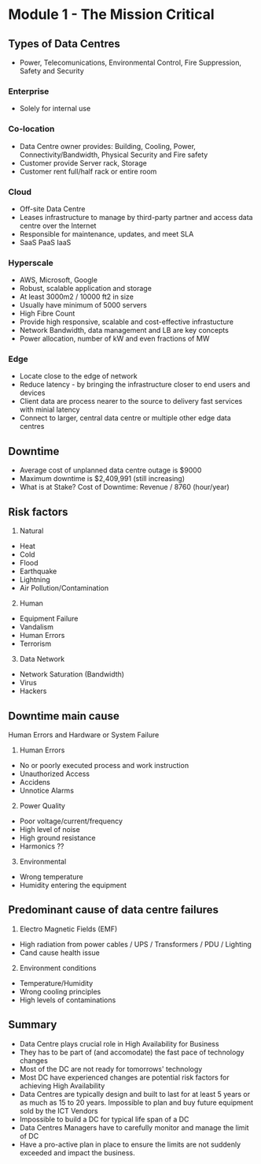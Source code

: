 # Module 1 - The Mission Critical

## Types of Data Centres
* Power, Telecomunications, Environmental Control, Fire Suppression, Safety and Security
### Enterprise
* Solely for internal use
### Co-location
* Data Centre owner provides: Building, Cooling, Power, Connectivity/Bandwidth, Physical Security and Fire safety
* Customer provide Server rack, Storage
* Customer rent full/half rack or entire room
### Cloud
* Off-site Data Centre
* Leases infrastructure to manage by third-party partner and access data centre over the Internet
* Responsible for maintenance, updates, and meet SLA
* SaaS PaaS IaaS
### Hyperscale
* AWS, Microsoft, Google
* Robust, scalable application and storage
* At least 3000m2 / 10000 ft2 in size
* Usually have minimum of 5000 servers
* High Fibre Count
* Provide high responsive, scalable and cost-effective infrastucture
* Network Bandwidth, data management and LB are key concepts
* Power allocation, number of kW and even fractions of MW
### Edge
* Locate close to the edge of network
* Reduce latency - by bringing the infrastructure closer to end users and devices
* Client data are process nearer to the source to delivery fast services with minial latency
* Connect to larger, central data centre or multiple other edge data centres
## Downtime
* Average cost of unplanned data centre outage is $9000
* Maximum downtime is $2,409,991 (still increasing)
* What is at Stake? Cost of Downtime: Revenue / 8760 (hour/year)
  
## Risk factors
1. Natural
  * Heat
  * Cold
  * Flood
  * Earthquake
  * Lightning
  * Air Pollution/Contamination
2. Human
  * Equipment Failure
  * Vandalism
  * Human Errors
  * Terrorism
3. Data Network
  * Network Saturation (Bandwidth)
  * Virus
  * Hackers

## Downtime main cause
Human Errors and Hardware or System Failure
1. Human Errors
  * No or poorly executed process and work instruction
  * Unauthorized Access
  * Accidens
  * Unnotice Alarms
2. Power Quality
  * Poor voltage/current/frequency
  * High level of noise
  * High ground resistance
  * Harmonics ??
3. Environmental
  * Wrong temperature
  * Humidity entering the equipment

## Predominant cause of data centre failures
1. Electro Magnetic Fields (EMF)
  * High radiation from power cables / UPS / Transformers / PDU / Lighting
  * Cand cause health issue
2. Environment conditions
  * Temperature/Humidity
  * Wrong cooling principles
  * High levels of contaminations

## Summary
* Data Centre plays crucial role in High Availability for Business
* They has to be part of (and accomodate) the fast pace of technology changes
* Most of the DC are not ready for tomorrows' technology
* Most DC have experienced changes are potential risk factors for achieving High Availability
* Data Centres are typically design and built to last for at least 5 years or as much as 15 to 20 years. Impossible to plan and buy future equipment sold by the ICT Vendors
* Impossible to build a DC for typical life span of a DC
* Data Centres Managers have to carefully monitor and manage the limit of DC
* Have a pro-active plan in place to ensure the limits are not suddenly exceeded and impact the business.
